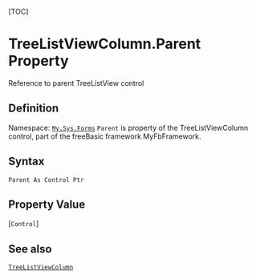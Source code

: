 [TOC]
# TreeListViewColumn.Parent Property
Reference to parent TreeListView control
## Definition
Namespace: [`My.Sys.Forms`](My.Sys.Forms.md)
`Parent` is property of the TreeListViewColumn control, part of the freeBasic framework MyFbFramework.
## Syntax
```freeBasic
Parent As Control Ptr
```
## Property Value
[`Control`]
## See also
[`TreeListViewColumn`](TreeListViewColumn.md)
